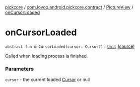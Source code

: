 [pickcore](../../index.md) / [com.lovoo.android.pickcore.contract](../index.md) / [PictureView](index.md) / [onCursorLoaded](./on-cursor-loaded.md)

# onCursorLoaded

`abstract fun onCursorLoaded(cursor: Cursor?): `[`Unit`](https://kotlinlang.org/api/latest/jvm/stdlib/kotlin/-unit/index.html) [(source)](https://github.com/lovoo/android-pickpic/blob/master/pickcore/pickcore/src/main/kotlin/com/lovoo/android/pickcore/contract/PictureView.kt#L38)

Called when loading process is finished.

### Parameters

`cursor` - the current loaded [Cursor](#) or null